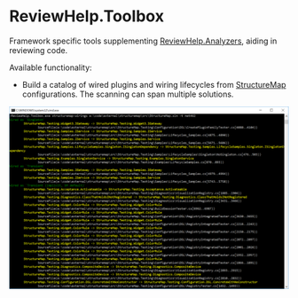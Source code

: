 # ReviewHelp.Toolbox

Framework specific tools supplementing [ReviewHelp.Analyzers](https://github.com/jokokko/reviewhelp.analyzers), aiding in reviewing code.

Available functionality:
- Build a catalog of wired plugins and wiring lifecycles from [StructureMap](http://structuremap.github.io/) configurations. The scanning can span multiple solutions.

![Screenshot of console](assets/consolescreenshot.png)